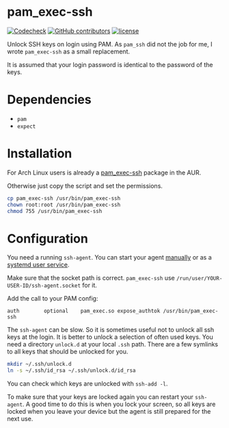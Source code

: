 # pam_exec-ssh

[![Codecheck](https://github.com/x70b1/pam_exec-ssh/workflows/Codecheck/badge.svg?branch=master)](https://github.com/x70b1/check_routeros-upgrade/actions)
[![GitHub contributors](https://img.shields.io/github/contributors/x70b1/pam_exec-ssh.svg)](https://github.com/x70b1/pam_exec-ssh/graphs/contributors)
[![license](https://img.shields.io/github/license/x70b1/pam_exec-ssh.svg)](https://github.com/x70b1/pam_exec-ssh/blob/master/LICENSE)

Unlock SSH keys on login using PAM. As `pam_ssh` did not the job for me, I wrote `pam_exec-ssh` as a small replacement.

It is assumed that your login password is identical to the password of the keys.


# Dependencies

* `pam`
* `expect`


# Installation

For Arch Linux users is already a [pam_exec-ssh](https://aur.archlinux.org/packages/pam_exec-ssh/) package in the AUR.

Otherwise just copy the script and set the permissions.

```sh
cp pam_exec-ssh /usr/bin/pam_exec-ssh
chown root:root /usr/bin/pam_exec-ssh
chmod 755 /usr/bin/pam_exec-ssh
```


# Configuration

You need a running `ssh-agent`. You can start your agent [manually](https://wiki.archlinux.org/index.php/SSH_keys#ssh-agent) or as a [systemd user service](https://wiki.archlinux.org/index.php/SSH_keys#Start_ssh-agent_with_systemd_user).

Make sure that the socket path is correct. `pam_exec-ssh` use `/run/user/YOUR-USER-ID/ssh-agent.socket` for it.

Add the call to your PAM config:

```
auth		optional	pam_exec.so expose_authtok /usr/bin/pam_exec-ssh
```

The `ssh-agent` can be slow. So it is sometimes useful not to unlock all ssh keys at the login. It is better to unlock a selection of often used keys. You need a directory `unlock.d` at your local `.ssh` path. There are a few symlinks to all keys that should be unlocked for you.

```sh
mkdir ~/.ssh/unlock.d
ln -s ~/.ssh/id_rsa ~/.ssh/unlock.d/id_rsa
```

You can check which keys are unlocked with `ssh-add -l`.

To make sure that your keys are locked again you can restart your `ssh-agent`. A good time to do this is when you lock your screen, so all keys are locked when you leave your device but the agent is still prepared for the next use.
